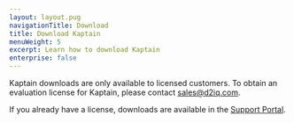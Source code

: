 ```yaml
---
layout: layout.pug
navigationTitle: Download
title: Download Kaptain
menuWeight: 5
excerpt: Learn how to download Kaptain
enterprise: false
---
```


<!-- markdownlint-disable MD034 -->

Kaptain downloads are only available to licensed customers.  To obtain an evaluation license for Kaptain, please contact <a href="mailto:sales@d2iq.com">sales@d2iq.com</a>.

If you already have a license, downloads are available in the [Support Portal][support-portal].

[support-portal]: https://support.d2iq.com/s/
